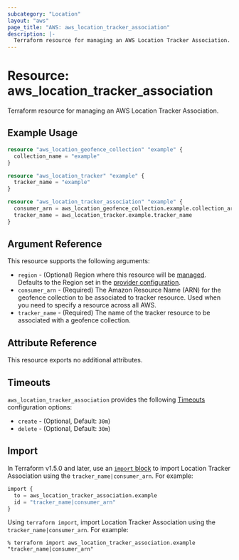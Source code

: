```yaml
---
subcategory: "Location"
layout: "aws"
page_title: "AWS: aws_location_tracker_association"
description: |-
  Terraform resource for managing an AWS Location Tracker Association.
---
```


# Resource: aws_location_tracker_association

Terraform resource for managing an AWS Location Tracker Association.

## Example Usage

```terraform
resource "aws_location_geofence_collection" "example" {
  collection_name = "example"
}

resource "aws_location_tracker" "example" {
  tracker_name = "example"
}

resource "aws_location_tracker_association" "example" {
  consumer_arn = aws_location_geofence_collection.example.collection_arn
  tracker_name = aws_location_tracker.example.tracker_name
}
```

## Argument Reference

This resource supports the following arguments:

* `region` - (Optional) Region where this resource will be [managed](https://docs.aws.amazon.com/general/latest/gr/rande.html#regional-endpoints). Defaults to the Region set in the [provider configuration](https://registry.terraform.io/providers/hashicorp/aws/latest/docs#aws-configuration-reference).
* `consumer_arn` - (Required) The Amazon Resource Name (ARN) for the geofence collection to be associated to tracker resource. Used when you need to specify a resource across all AWS.
* `tracker_name` - (Required) The name of the tracker resource to be associated with a geofence collection.

## Attribute Reference

This resource exports no additional attributes.

## Timeouts

`aws_location_tracker_association` provides the following [Timeouts](https://developer.hashicorp.com/terraform/language/resources/syntax#operation-timeouts) configuration options:

* `create` - (Optional, Default: `30m`)
* `delete` - (Optional, Default: `30m`)

## Import

In Terraform v1.5.0 and later, use an [`import` block](https://developer.hashicorp.com/terraform/language/import) to import Location Tracker Association using the `tracker_name|consumer_arn`. For example:

```terraform
import {
  to = aws_location_tracker_association.example
  id = "tracker_name|consumer_arn"
}
```

Using `terraform import`, import Location Tracker Association using the `tracker_name|consumer_arn`. For example:

```console
% terraform import aws_location_tracker_association.example "tracker_name|consumer_arn"
```
